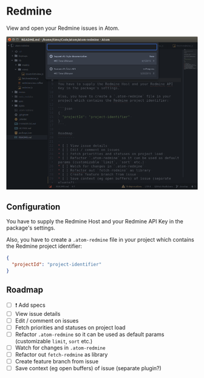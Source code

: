 Redmine
=======

View and open your Redmine issues in Atom.

![Screenshot](https://github.com/amiuhle/atom-redmine/raw/master/doc/screenshot.png)

Configuration
-------------

You have to supply the Redmine Host and your Redmine API Key in the package's settings.

Also, you have to create a `.atom-redmine` file in your project which contains the Redmine project identifier:

```json
{
  "projectId": "project-identifier"
}
```

Roadmap
-------

* [ ] :exclamation: Add specs
* [ ] View issue details
* [ ] Edit / comment on issues
* [ ] Fetch priorities and statuses on project load
* [ ] Refactor `.atom-redmine` so it can be used as default params (customizable `limit`, `sort` etc.)
* [ ] Watch for changes in `.atom-redmine`
* [ ] Refactor out `fetch-redmine` as library
* [ ] Create feature branch from issue
* [ ] Save context (eg open buffers) of issue (separate plugin?)
